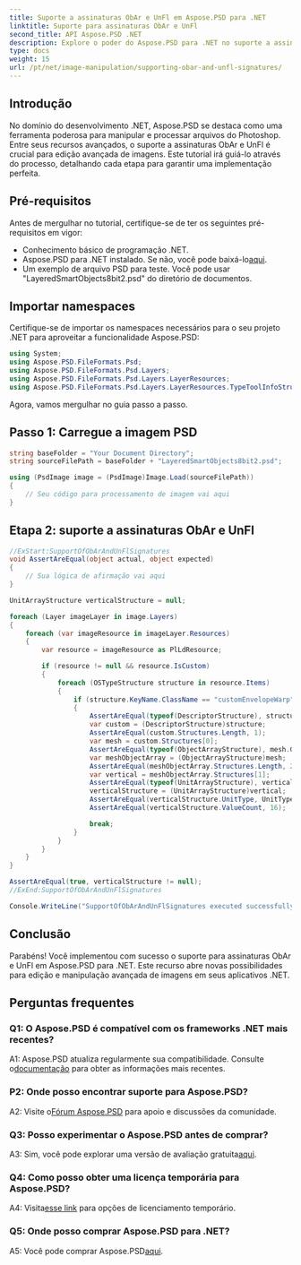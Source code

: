 ```yaml
---
title: Suporte a assinaturas ObAr e UnFl em Aspose.PSD para .NET
linktitle: Suporte para assinaturas ObAr e UnFl
second_title: API Aspose.PSD .NET
description: Explore o poder do Aspose.PSD para .NET no suporte a assinaturas ObAr e UnFl. Siga nosso guia passo a passo para uma integração perfeita.
type: docs
weight: 15
url: /pt/net/image-manipulation/supporting-obar-and-unfl-signatures/
---
```

## Introdução

No domínio do desenvolvimento .NET, Aspose.PSD se destaca como uma ferramenta poderosa para manipular e processar arquivos do Photoshop. Entre seus recursos avançados, o suporte a assinaturas ObAr e UnFl é crucial para edição avançada de imagens. Este tutorial irá guiá-lo através do processo, detalhando cada etapa para garantir uma implementação perfeita.

## Pré-requisitos

Antes de mergulhar no tutorial, certifique-se de ter os seguintes pré-requisitos em vigor:

- Conhecimento básico de programação .NET.
-  Aspose.PSD para .NET instalado. Se não, você pode baixá-lo[aqui](https://releases.aspose.com/psd/net/).
- Um exemplo de arquivo PSD para teste. Você pode usar "LayeredSmartObjects8bit2.psd" do diretório de documentos.

## Importar namespaces

Certifique-se de importar os namespaces necessários para o seu projeto .NET para aproveitar a funcionalidade Aspose.PSD:

```csharp
using System;
using Aspose.PSD.FileFormats.Psd;
using Aspose.PSD.FileFormats.Psd.Layers;
using Aspose.PSD.FileFormats.Psd.Layers.LayerResources;
using Aspose.PSD.FileFormats.Psd.Layers.LayerResources.TypeToolInfoStructures;
```

Agora, vamos mergulhar no guia passo a passo.

## Passo 1: Carregue a imagem PSD

```csharp
string baseFolder = "Your Document Directory";
string sourceFilePath = baseFolder + "LayeredSmartObjects8bit2.psd";

using (PsdImage image = (PsdImage)Image.Load(sourceFilePath))
{
    // Seu código para processamento de imagem vai aqui
}
```

## Etapa 2: suporte a assinaturas ObAr e UnFl

```csharp
//ExStart:SupportOfObArAndUnFlSignatures
void AssertAreEqual(object actual, object expected)
{
    // Sua lógica de afirmação vai aqui
}

UnitArrayStructure verticalStructure = null;

foreach (Layer imageLayer in image.Layers)
{
    foreach (var imageResource in imageLayer.Resources)
    {
        var resource = imageResource as PlLdResource;

        if (resource != null && resource.IsCustom)
        {
            foreach (OSTypeStructure structure in resource.Items)
            {
                if (structure.KeyName.ClassName == "customEnvelopeWarp")
                {
                    AssertAreEqual(typeof(DescriptorStructure), structure.GetType());
                    var custom = (DescriptorStructure)structure;
                    AssertAreEqual(custom.Structures.Length, 1);
                    var mesh = custom.Structures[0];
                    AssertAreEqual(typeof(ObjectArrayStructure), mesh.GetType());
                    var meshObjectArray = (ObjectArrayStructure)mesh;
                    AssertAreEqual(meshObjectArray.Structures.Length, 2);
                    var vertical = meshObjectArray.Structures[1];
                    AssertAreEqual(typeof(UnitArrayStructure), vertical.GetType());
                    verticalStructure = (UnitArrayStructure)vertical;
                    AssertAreEqual(verticalStructure.UnitType, UnitTypes.Pixels);
                    AssertAreEqual(verticalStructure.ValueCount, 16);

                    break;
                }
            }
        }
    }
}

AssertAreEqual(true, verticalStructure != null);
//ExEnd:SupportOfObArAndUnFlSignatures

Console.WriteLine("SupportOfObArAndUnFlSignatures executed successfully");
```

## Conclusão

Parabéns! Você implementou com sucesso o suporte para assinaturas ObAr e UnFl em Aspose.PSD para .NET. Este recurso abre novas possibilidades para edição e manipulação avançada de imagens em seus aplicativos .NET.

## Perguntas frequentes

### Q1: O Aspose.PSD é compatível com os frameworks .NET mais recentes?

 A1: Aspose.PSD atualiza regularmente sua compatibilidade. Consulte o[documentação](https://reference.aspose.com/psd/net/) para obter as informações mais recentes.

### P2: Onde posso encontrar suporte para Aspose.PSD?

 A2: Visite o[Fórum Aspose.PSD](https://forum.aspose.com/c/psd/34) para apoio e discussões da comunidade.

### Q3: Posso experimentar o Aspose.PSD antes de comprar?

 A3: Sim, você pode explorar uma versão de avaliação gratuita[aqui](https://releases.aspose.com/).

### Q4: Como posso obter uma licença temporária para Aspose.PSD?

 A4: Visita[esse link](https://purchase.aspose.com/temporary-license/) para opções de licenciamento temporário.

### Q5: Onde posso comprar Aspose.PSD para .NET?

 A5: Você pode comprar Aspose.PSD[aqui](https://purchase.aspose.com/buy).